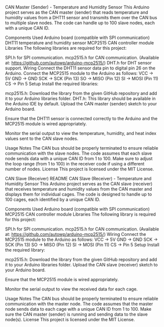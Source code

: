 CAN Master (Sender) - Temperature and Humidity Sensor
This Arduino project serves as the CAN master (sender) that reads temperature and humidity values from a DHT11 sensor and transmits them over the CAN bus to multiple slave nodes. The code can handle up to 100 slave nodes, each with a unique CAN ID.

Components Used
Arduino board (compatible with SPI communication)
DHT11 temperature and humidity sensor
MCP2515 CAN controller module
Libraries
The following libraries are required for this project:

SPI.h for SPI communication.
mcp2515.h for CAN communication. (Available at: https://github.com/autowp/arduino-mcp2515/)
DHT.h for DHT sensor support.
Wiring
Connect the DHT11 sensor data pin to digital pin 26 on the Arduino.
Connect the MCP2515 module to the Arduino as follows:
VCC -> 5V
GND -> GND
SCK -> SCK (Pin 13)
SO -> MISO (Pin 12)
SI -> MOSI (Pin 11)
CS -> Pin 5
Setup
Install the required libraries:

mcp2515.h: Download the library from the given GitHub repository and add it to your Arduino libraries folder.
DHT.h: This library should be available in the Arduino IDE by default.
Upload the CAN master (sender) sketch to your Arduino board.

Ensure that the DHT11 sensor is connected correctly to the Arduino and the MCP2515 module is wired appropriately.

Monitor the serial output to view the temperature, humidity, and heat index values sent to the CAN slave nodes.

Usage Notes
The CAN bus should be properly terminated to ensure reliable communication with the slave nodes.
The code assumes that each slave node sends data with a unique CAN ID from 1 to 100.
Make sure to adjust the loop range (from 1 to 100) in the receiver code if using a different number of nodes.
License
This project is licensed under the MIT License.

CAN Slave (Receiver) README
CAN Slave (Receiver) - Temperature and Humidity Sensor
This Arduino project serves as the CAN slave (receiver) that receives temperature and humidity values from the CAN master and displays them for individual cages. The code is designed to handle up to 100 cages, each identified by a unique CAN ID.

Components Used
Arduino board (compatible with SPI communication)
MCP2515 CAN controller module
Libraries
The following library is required for this project:

SPI.h for SPI communication.
mcp2515.h for CAN communication. (Available at: https://github.com/autowp/arduino-mcp2515/)
Wiring
Connect the MCP2515 module to the Arduino as follows:
VCC -> 5V
GND -> GND
SCK -> SCK (Pin 13)
SO -> MISO (Pin 12)
SI -> MOSI (Pin 11)
CS -> Pin 5
Setup
Install the required library:

mcp2515.h: Download the library from the given GitHub repository and add it to your Arduino libraries folder.
Upload the CAN slave (receiver) sketch to your Arduino board.

Ensure that the MCP2515 module is wired appropriately.

Monitor the serial output to view the received data for each cage.

Usage Notes
The CAN bus should be properly terminated to ensure reliable communication with the master node.
The code assumes that the master node sends data to each cage with a unique CAN ID from 1 to 100.
Make sure the CAN master (sender) is running and sending data to the slave node(s).
License
This project is licensed under the MIT License.
